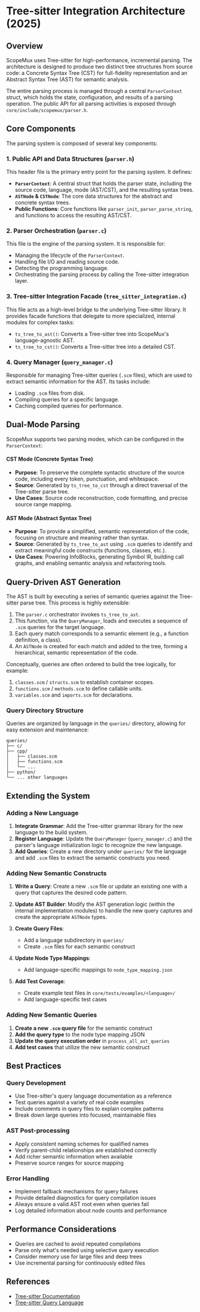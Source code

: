 # Tree-sitter Integration Architecture (2025)

## Overview

ScopeMux uses Tree-sitter for high-performance, incremental parsing. The architecture is designed to produce two distinct tree structures from source code: a Concrete Syntax Tree (CST) for full-fidelity representation and an Abstract Syntax Tree (AST) for semantic analysis.

The entire parsing process is managed through a central `ParserContext` struct, which holds the state, configuration, and results of a parsing operation. The public API for all parsing activities is exposed through `core/include/scopemux/parser.h`.

## Core Components

The parsing system is composed of several key components:

### 1. Public API and Data Structures (`parser.h`)

This header file is the primary entry point for the parsing system. It defines:
- **`ParserContext`**: A central struct that holds the parser state, including the source code, language, mode (AST/CST), and the resulting syntax trees.
- **`ASTNode` & `CSTNode`**: The core data structures for the abstract and concrete syntax trees.
- **Public Functions**: Core functions like `parser_init`, `parser_parse_string`, and functions to access the resulting AST/CST.

### 2. Parser Orchestration (`parser.c`)

This file is the engine of the parsing system. It is responsible for:
- Managing the lifecycle of the `ParserContext`.
- Handling file I/O and reading source code.
- Detecting the programming language.
- Orchestrating the parsing process by calling the Tree-sitter integration layer.

### 3. Tree-sitter Integration Facade (`tree_sitter_integration.c`)

This file acts as a high-level bridge to the underlying Tree-sitter library. It provides facade functions that delegate to more specialized, internal modules for complex tasks:
- `ts_tree_to_ast()`: Converts a Tree-sitter tree into ScopeMux's language-agnostic AST.
- `ts_tree_to_cst()`: Converts a Tree-sitter tree into a detailed CST.

### 4. Query Manager (`query_manager.c`)

Responsible for managing Tree-sitter queries (`.scm` files), which are used to extract semantic information for the AST. Its tasks include:
- Loading `.scm` files from disk.
- Compiling queries for a specific language.
- Caching compiled queries for performance.

## Dual-Mode Parsing

ScopeMux supports two parsing modes, which can be configured in the `ParserContext`:

#### CST Mode (Concrete Syntax Tree)
- **Purpose**: To preserve the complete syntactic structure of the source code, including every token, punctuation, and whitespace.
- **Source**: Generated by `ts_tree_to_cst` through a direct traversal of the Tree-sitter parse tree.
- **Use Cases**: Source code reconstruction, code formatting, and precise source range mapping.

#### AST Mode (Abstract Syntax Tree)
- **Purpose**: To provide a simplified, semantic representation of the code, focusing on structure and meaning rather than syntax.
- **Source**: Generated by `ts_tree_to_ast` using `.scm` queries to identify and extract meaningful code constructs (functions, classes, etc.).
- **Use Cases**: Powering InfoBlocks, generating Symbol IR, building call graphs, and enabling semantic analysis and refactoring tools.

## Query-Driven AST Generation

The AST is built by executing a series of semantic queries against the Tree-sitter parse tree. This process is highly extensible:

1.  The `parser.c` orchestrator invokes `ts_tree_to_ast`.
2.  This function, via the `QueryManager`, loads and executes a sequence of `.scm` queries for the target language.
3.  Each query match corresponds to a semantic element (e.g., a function definition, a class).
4.  An `ASTNode` is created for each match and added to the tree, forming a hierarchical, semantic representation of the code.

Conceptually, queries are often ordered to build the tree logically, for example:
1.  `classes.scm` / `structs.scm` to establish container scopes.
2.  `functions.scm` / `methods.scm` to define callable units.
3.  `variables.scm` and `imports.scm` for declarations.

### Query Directory Structure

Queries are organized by language in the `queries/` directory, allowing for easy extension and maintenance:
```
queries/
├── c/
├── cpp/
│   ├── classes.scm
│   ├── functions.scm
│   └── ...
├── python/
└── ... other languages
```

## Extending the System

### Adding a New Language

1.  **Integrate Grammar**: Add the Tree-sitter grammar library for the new language to the build system.
2.  **Register Language**: Update the `QueryManager` (`query_manager.c`) and the parser's language initialization logic to recognize the new language.
3.  **Add Queries**: Create a new directory under `queries/` for the language and add `.scm` files to extract the semantic constructs you need.

### Adding New Semantic Constructs

1.  **Write a Query**: Create a new `.scm` file or update an existing one with a query that captures the desired code pattern.
2.  **Update AST Builder**: Modify the AST generation logic (within the internal implementation modules) to handle the new query captures and create the appropriate `ASTNode` types.

2. **Create Query Files**:
   - Add a language subdirectory in `queries/`
   - Create `.scm` files for each semantic construct

3. **Update Node Type Mappings**:
   - Add language-specific mappings to `node_type_mapping.json`

4. **Add Test Coverage**:
   - Create example test files in `core/tests/examples/<language>/`
   - Add language-specific test cases

### Adding New Semantic Queries

1. **Create a new `.scm` query file** for the semantic construct
2. **Add the query type** to the node type mapping JSON
3. **Update the query execution order** in `process_all_ast_queries`
4. **Add test cases** that utilize the new semantic construct

## Best Practices

### Query Development

- Use Tree-sitter's query language documentation as a reference
- Test queries against a variety of real code examples
- Include comments in query files to explain complex patterns
- Break down large queries into focused, maintainable files

### AST Post-processing

- Apply consistent naming schemes for qualified names
- Verify parent-child relationships are established correctly
- Add richer semantic information when available
- Preserve source ranges for source mapping

### Error Handling

- Implement fallback mechanisms for query failures
- Provide detailed diagnostics for query compilation issues
- Always ensure a valid AST root even when queries fail
- Log detailed information about node counts and performance

## Performance Considerations

- Queries are cached to avoid repeated compilations
- Parse only what's needed using selective query execution
- Consider memory use for large files and deep trees
- Use incremental parsing for continuously edited files

## References

- [Tree-sitter Documentation](https://tree-sitter.github.io/tree-sitter/)
- [Tree-sitter Query Language](https://tree-sitter.github.io/tree-sitter/using-parsers#query-syntax)
